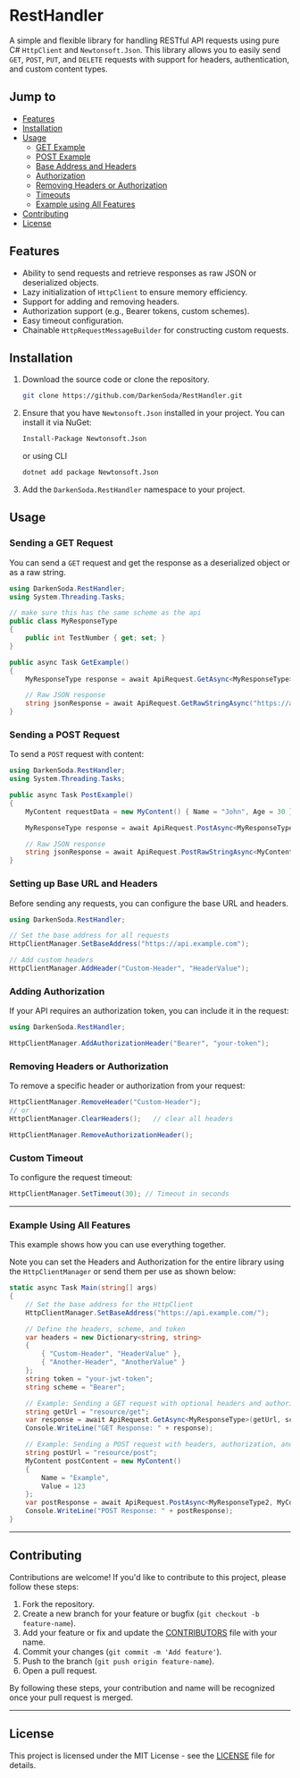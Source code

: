 # RestHandler

A simple and flexible library for handling RESTful API requests using pure C# `HttpClient` and `Newtonsoft.Json`. This library allows you to easily send `GET`, `POST`, `PUT`, and `DELETE` requests with support for headers, authentication, and custom content types.

## Jump to

- [Features](#features)
- [Installation](#installation)
- [Usage](#usage)
  - [GET Example](#sending-a-get-request)
  - [POST Example](#sending-a-post-request)
  - [Base Address and Headers](#setting-up-base-url-and-headers)
  - [Authorization](#adding-authorization)
  - [Removing Headers or Authorization](#removing-headers-or-authorization)
  - [Timeouts](#custom-timeout)
  - [Example using All Features](#example-using-all-features)
- [Contributing](#contributing)
- [License](#license)

## Features

- Ability to send requests and retrieve responses as raw JSON or deserialized objects.
- Lazy initialization of `HttpClient` to ensure memory efficiency.
- Support for adding and removing headers.
- Authorization support (e.g., Bearer tokens, custom schemes).
- Easy timeout configuration.
- Chainable `HttpRequestMessageBuilder` for constructing custom requests.

## Installation

1. Download the source code or clone the repository.

    ```bash
    git clone https://github.com/DarkenSoda/RestHandler.git
    ```

2. Ensure that you have `Newtonsoft.Json` installed in your project. You can install it via NuGet:

   ```bash
   Install-Package Newtonsoft.Json
   ```

    or using CLI

    ```bash
    dotnet add package Newtonsoft.Json
    ```

3. Add the `DarkenSoda.RestHandler` namespace to your project.

## Usage

### Sending a GET Request

You can send a `GET` request and get the response as a deserialized object or as a raw string.

```csharp
using DarkenSoda.RestHandler;
using System.Threading.Tasks;

// make sure this has the same scheme as the api
public class MyResponseType
{
    public int TestNumber { get; set; }
}

public async Task GetExample()
{
    MyResponseType response = await ApiRequest.GetAsync<MyResponseType>("https://api.example.com/data");

    // Raw JSON response
    string jsonResponse = await ApiRequest.GetRawStringAsync("https://api.example.com/data");
}
```

### Sending a POST Request

To send a `POST` request with content:

```csharp
using DarkenSoda.RestHandler;
using System.Threading.Tasks;

public async Task PostExample()
{
    MyContent requestData = new MyContent() { Name = "John", Age = 30 };

    MyResponseType response = await ApiRequest.PostAsync<MyResponseType, MyContent>("https://api.example.com/data", requestData);

    // Raw JSON response
    string jsonResponse = await ApiRequest.PostRawStringAsync<MyContent>("https://api.example.com/data", requestData);
}
```

### Setting up Base URL and Headers

Before sending any requests, you can configure the base URL and headers.

```csharp
using DarkenSoda.RestHandler;

// Set the base address for all requests
HttpClientManager.SetBaseAddress("https://api.example.com");

// Add custom headers
HttpClientManager.AddHeader("Custom-Header", "HeaderValue");
```

### Adding Authorization

If your API requires an authorization token, you can include it in the request:

```csharp
using DarkenSoda.RestHandler;

HttpClientManager.AddAuthorizationHeader("Bearer", "your-token");
```

### Removing Headers or Authorization

To remove a specific header or authorization from your request:

```csharp
HttpClientManager.RemoveHeader("Custom-Header");
// or
HttpClientManager.ClearHeaders();   // clear all headers

HttpClientManager.RemoveAuthorizationHeader();
```

### Custom Timeout

To configure the request timeout:

```csharp
HttpClientManager.SetTimeout(30); // Timeout in seconds
```

---

### Example Using All Features

This example shows how you can use everything together.

Note you can set the Headers and Authorization for the entire library using the `HttpClientManager` or send them per use as shown below:

```csharp
static async Task Main(string[] args)
{
    // Set the base address for the HttpClient
    HttpClientManager.SetBaseAddress("https://api.example.com/");

    // Define the headers, scheme, and token
    var headers = new Dictionary<string, string>
    {
        { "Custom-Header", "HeaderValue" },
        { "Another-Header", "AnotherValue" }
    };
    string token = "your-jwt-token";
    string scheme = "Bearer";

    // Example: Sending a GET request with optional headers and authorization
    string getUrl = "resource/get";
    var response = await ApiRequest.GetAsync<MyResponseType>(getUrl, scheme, token, headers);
    Console.WriteLine("GET Response: " + response);

    // Example: Sending a POST request with headers, authorization, and content
    string postUrl = "resource/post";
    MyContent postContent = new MyContent()
    {
        Name = "Example",
        Value = 123
    };
    var postResponse = await ApiRequest.PostAsync<MyResponseType2, MyContent>(postUrl, postContent, scheme, token, headers);
    Console.WriteLine("POST Response: " + postResponse);
}
```

---

## Contributing

Contributions are welcome! If you'd like to contribute to this project, please follow these steps:

1. Fork the repository.
2. Create a new branch for your feature or bugfix (`git checkout -b feature-name`).
3. Add your feature or fix and update the [CONTRIBUTORS](CONTRIBUTORS) file with your name.
4. Commit your changes (`git commit -m 'Add feature'`).
5. Push to the branch (`git push origin feature-name`).
6. Open a pull request.

By following these steps, your contribution and name will be recognized once your pull request is merged.

---

## License

This project is licensed under the MIT License - see the [LICENSE](LICENSE) file for details.
